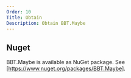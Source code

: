 ```yaml
---
Order: 10
Title: Obtain
Description: Obtain BBT.Maybe
---
```


## Nuget

BBT.Maybe is available as NuGet package. See [https://www.nuget.org/packages/BBT.Maybe].

[https://www.nuget.org/packages/BBT.Maybe]: https://www.nuget.org/packages/BBT.Maybe